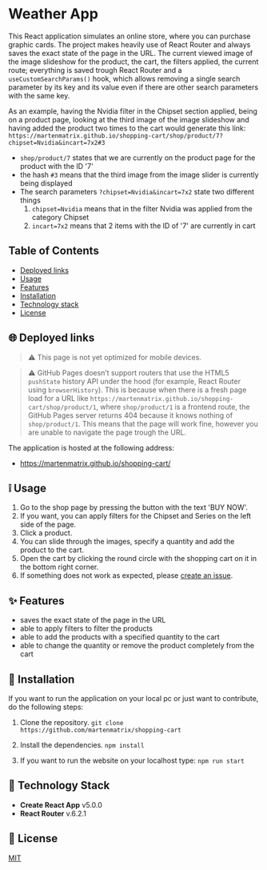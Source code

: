 # Weather App

This React application simulates an online store, where you can purchase graphic cards. The project makes heavily use of React Router and always saves the exact state of the page in the URL. The current  viewed image of the image slideshow for the product, the cart, the filters applied, the current route; everything is saved trough React Router and a `useCustomSearchParams()` hook, which allows removing a single search parameter by its key and its value even if there are other search parameters with the same key.

As an example, having the Nvidia filter in the Chipset section applied, being on a product page, looking at the third image of the image slideshow and having added the product two times to the cart would generate this link:
`https://martenmatrix.github.io/shopping-cart/shop/product/7?chipset=Nvidia&incart=7x2#3`
- `shop/product/7` states that we are currently on the product page for the product with the ID '7'
- the hash `#3` means that the third image from the image slider is currently being displayed
- The search parameters `?chipset=Nvidia&incart=7x2` state two different things
	1. `chipset=Nvidia` means that in the filter Nvidia was applied from the category Chipset
	2. `incart=7x2` means that 2 items with the ID of '7' are currently in cart
	
## Table of Contents
- [Deployed links](#globe_with_meridians-deployed-links)
- [Usage](#grey_exclamation-usage)
- [Features](#sparkles-features)
- [Installation](#wrench-installation)
- [Technology stack](#blue_book-technology-stack)
- [License](#scroll-license)

## :globe_with_meridians: Deployed links
> :warning: This page is not yet optimized for mobile devices.

> :warning: GitHub Pages doesn’t support routers that use the HTML5 `pushState` history API under the hood (for example, React Router using `browserHistory`). This is because when there is a fresh page load for a URL like `https://martenmatrix.github.io/shopping-cart/shop/product/1`, where `shop/product/1` is a frontend route, the GitHub Pages server returns 404 because it knows nothing of `shop/product/1`. 
> This means that the page will work fine, however you are unable to navigate the page trough the URL.

The application is hosted at the following address:

- https://martenmatrix.github.io/shopping-cart/

## :grey_exclamation: Usage
1. Go to the shop page by pressing the button with the text 'BUY NOW'.
2. If you want, you can apply filters for the Chipset and Series on the left side of the page.
3. Click a product.
4. You can slide through the images, specify a quantity and add the product to the cart.
5. Open the cart by clicking the round circle with the shopping cart on it in the bottom right corner.
6. If something does not work as expected, please [create an issue](https://github.com/martenmatrix/shopping-cart/issues/new).

## :sparkles: Features
- saves the exact state of the page in the URL
- able to apply filters to filter the products
- able to add the products with a specified quantity to the cart
- able to change the quantity or remove the product completely from the cart

##  :wrench: Installation

If you want to run the application on your local pc or just want to contribute, do the following steps:

1. Clone the repository.
	`git clone https://github.com/martenmatrix/shopping-cart`

2. Install the dependencies.
	`npm install`

3. If you want to run the website on your localhost type: 
	`npm run start`

## :blue_book: Technology Stack
- **Create React App** v5.0.0
- **React Router** v.6.2.1

## :scroll: License
[MIT](https://github.com/martenmatrix/shopping-cart/blob/main/LICENSE)